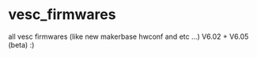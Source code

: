 # vesc_firmwares
all vesc firmwares (like new makerbase hwconf and etc ...) V6.02 + V6.05 (beta) :)
